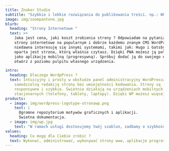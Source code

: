 ```yaml
---
title: Znaker Studio
subtitle: "Szybkie i lekkie rozwiązania do publikowania treści. np.: WP i Hugo."
image: img/zoompantone.jpg
blurb:
  heading: "Strony Internetowe "
  text: >+
    Jaka jest cena, jaki koszt zrobienia strony ? Odpowiadam na pytania. Tworzę
    strony internetowe na popularnym i dobrze każdemu znanym CMS WordPress. Od
    niedawna interesuję się innymi systemami, takimi jak: Hugo i Gatsby. Na Hugo
    oparta jest strona, którą właśnie czytasz. Dzięki PWA możesz ją potraktować
    jako aplikację mobilną (progresywną). Spróbuj dodać ją do swojego ekranu i
    otwórz z poziomu pulpitu własnego urządzenia.

intro:
  heading: Dlaczego WordpPress ?
  text: Intuicyjny i prosty w obsłudze panel administracyjny WordPressa pozwala na
    samodzielną redakcję strony bez umiejętności kodowania. Strony są
    responsywne i szybkie. Świetnie działają na urządzeniach mobilnych i
    stacjonarnych (telefony, tablety, laptopy). Dzięki WP możesz więcej.
products:
  - image: img/wordpress-logotype-stronawp.png
    text: |
      Ogromne repozytorium motywów graficznych i aplikacji.
      Świetna dokumentacja.
  - image: img/wp.jpg
    text: "W ramach usługi dostosujemy twój szablon, zadbamy o szybkość i SEO. "
values:
  heading: Co mogę dla Ciebie zrobić ?
  text: Wykonać, administrować, wykonywać strony www, aplikacje progresywne.
---
```

